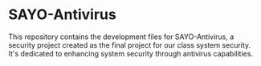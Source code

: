 # SAYO-Antivirus
This repository contains the development files for SAYO-Antivirus, a security project created as the final project for our class system security. It's dedicated to enhancing system security through antivirus capabilities.
